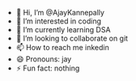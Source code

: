 - 👋 Hi, I’m @AjayKannepally
- 👀 I’m interested in coding
- 🌱 I’m currently learning DSA
- 💞️ I’m looking to collaborate on git
- 📫 How to reach me inkedin
- 😄 Pronouns: jay
- ⚡ Fun fact: nothing
  

<!---
AjayKannepally/AjayKannepally is a ✨ special ✨ repository because its `README.md` (this file) appears on your GitHub profile.
You can click the Preview link to take a look at your changes.
--->
